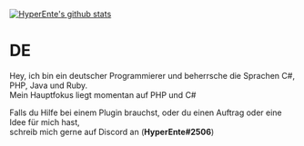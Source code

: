 [![HyperEnte's github stats](https://github-readme-stats.vercel.app/api?username=hyperente-php)](https://github.com/anuraghazra/github-readme-stats)

# DE
Hey, ich bin ein deutscher Programmierer und beherrsche die Sprachen C#, PHP, Java und Ruby.  
Mein Hauptfokus liegt momentan auf PHP und C#  
  
Falls du Hilfe bei einem Plugin brauchst, oder du einen Auftrag oder eine Idee für mich hast,  
schreib mich gerne auf Discord an (**HyperEnte#2506**)
